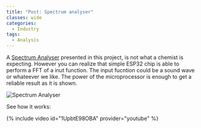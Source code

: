 ```yaml
---
title: "Post: Spectrum analyser"
classes: wide
categories:
  - Industry
tags:
  - Analysis
---
```

A [Spectrum Analyser](https://blog.squix.org/2020/12/esp32-adding-a-spectrum-analyzer-to-bluetooth-audio.html) presented in this project, is not what a chemist is expecting. However you can realize that simple ESP32 chip is able to perform a FFT of a inut function. The input fucntion could be a sound wave or whateever we like. The power of the microprocessor is enough to get a reliable result as it is shown.

![Spectrum Analyser](https://i0.wp.com/blog.squix.org/wp-content/uploads/2020/12/Icon64-A2DP-Teaser.gif?resize=800%2C400&ssl=1)

See how it works:

{% include video id="1UpbtE98OBA" provider="youtube" %}
